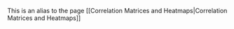 This is an alias to the page [[Correlation Matrices and Heatmaps|Correlation Matrices and Heatmaps]]

